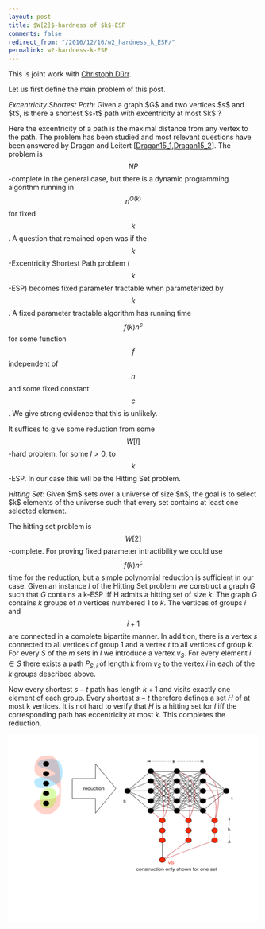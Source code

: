 ```yaml
---
layout: post
title: $W[2]$-hardness of $k$-ESP
comments: false
redirect_from: "/2016/12/16/w2_hardness_k_ESP/"
permalink: w2-hardness-k-ESP
---
```


This is joint work with [Christoph Dürr](http://www-desir.lip6.fr/~durrc/).

Let us first define the main problem of this post.

<div class="definition">
  <i>Excentricity Shortest Path</i>: Given a graph $G$ and two vertices $s$ and $t$, is there a shortest $s-t$ path with excentricity at most $k$ ?
</div>

Here the excentricity of a path is the maximal distance from any vertex to the path. The problem has been studied and most relevant questions have been answered by
Dragan and Leitert \[[Dragan15_1](https://arxiv.org/abs/1511.05109),[Dragan15_2](http://link.springer.com/chapter/10.1007/978-3-319-21840-3_23)\]. The problem is $$NP$$-complete in the general case, but there is a dynamic programming algorithm running in $$n^{O(k)}$$ for fixed $$k$$.
A question that remained open was if the $$k$$-Excentricity Shortest Path problem ($$k$$-ESP) becomes fixed parameter tractable when parameterized by $$k$$. A fixed parameter tractable algorithm has running time
$$ f(k) n^c$$ for some function $$f$$ independent of $$n$$ and some fixed constant $$c$$. We give strong evidence that this is unlikely.

It suffices to give some reduction from some $$W[l]$$-hard problem, for some $l>0$, to $$k$$-ESP. In our case this will be the Hitting Set problem.

<div class="definition">
  <i>Hitting Set</i>: Given $m$ sets over a universe of size $n$, the goal is to select $k$ elements of the universe such that every set contains at least one selected element.
</div>

The hitting set problem is $$W[2]$$-complete. For proving fixed parameter intractibility we could use $$f(k) n^c$$ time for the reduction, but a simple polynomial reduction is sufficient in our case. Given an instance $I$ of the Hitting Set problem we construct a graph $G$ such that $G$ contains a k-ESP iff H admits a hitting set of size $k$. The graph $G$ contains $k$ groups of $n$ vertices numbered 1 to $k$. The vertices of groups $i$ and $$i+1$$ are connected in a complete bipartite manner. In addition, there is a vertex $s$ connected to all vertices of group 1 and a vertex $t$ to all vertices of group $k$.
For every $S$ of the $m$ sets in $I$ we introduce a vertex $v_S$. For every element $i \in S$ there exists a path $P_{S,i}$ of length $k$ from $v_S$ to the vertex $i$ in each of the $k$ groups described above.

Now every shortest $s-t$ path has length $k+1$ and visits exactly one element of each group. Every shortest $s-t$ therefore defines a set $H$ of at most k vertices. It is not hard to verify that $H$ is a hitting set for $I$ iff the corresponding path has eccentricity at most $k$. This completes the reduction.

![Illustration of the reduction](assets/reduction-w2-large.svg )
